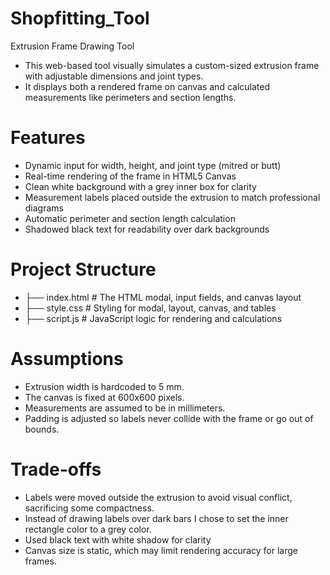 # Shopfitting_Tool
Extrusion Frame Drawing Tool
* This web-based tool visually simulates a custom-sized extrusion frame with adjustable dimensions and joint types.
*  It displays both a rendered frame on canvas and calculated measurements like perimeters and section lengths.

# Features
* Dynamic input for width, height, and joint type (mitred or butt)
* Real-time rendering of the frame in HTML5 Canvas
* Clean white background with a grey inner box for clarity
* Measurement labels placed outside the extrusion to match professional diagrams
* Automatic perimeter and section length calculation
* Shadowed black text for readability over dark backgrounds

# Project Structure
* ├── index.html        # The HTML modal, input fields, and canvas layout
* ├── style.css         # Styling for modal, layout, canvas, and tables
* ├── script.js         # JavaScript logic for rendering and calculations

# Assumptions
* Extrusion width is hardcoded to 5 mm.
* The canvas is fixed at 600x600 pixels.
* Measurements are assumed to be in millimeters.
* Padding is adjusted so labels never collide with the frame or go out of bounds.

# Trade-offs
* Labels were moved outside the extrusion to avoid visual conflict, sacrificing some compactness.
* Instead of drawing labels over dark bars I chose to set the inner rectangle color to a grey color.
* Used black text with white shadow for clarity
* Canvas size is static, which may limit rendering accuracy for large frames.
